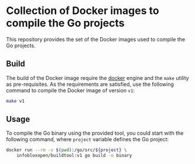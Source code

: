 # Collection of Docker images to compile the Go projects

This repository provides the set of the Docker images used to compile the Go projects.

## Build

The build of the Docker image require the [docker](https://docs.docker.com/engine/installation/)
engine and the ```make``` utility as pre-requisites. As the requirements are satisfied, use the
following command to compile the Docker image of version ```v1```:
```sh
make v1
```

## Usage

To compile the Go binary using the provided tool, you could start with the following command,
where ```project``` variable defines the Go project:
```sh
docker run --rm -v $(pwd):/go/src/${project} \
    infobloxopen/buildtool:v1 go build -o binary
```
